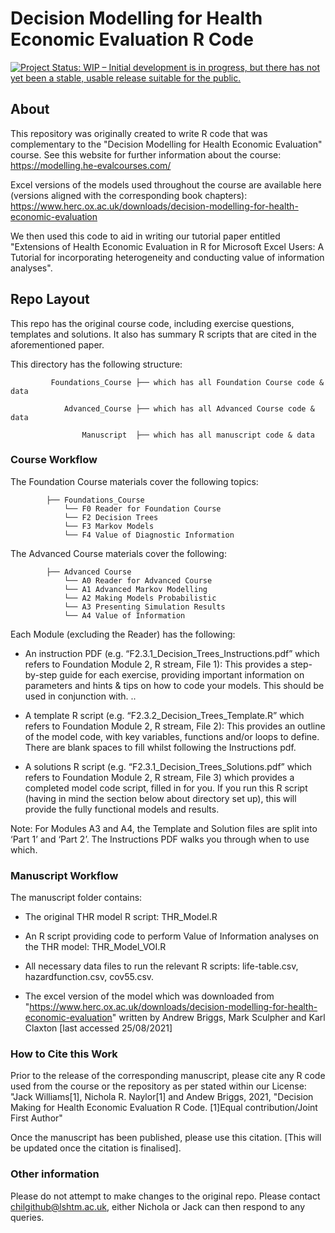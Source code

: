 # Decision Modelling for Health Economic Evaluation R Code

[![Project Status: WIP – Initial development is in progress, but there has not yet been a stable, usable release suitable for the public.](https://www.repostatus.org/badges/latest/wip.svg)](https://www.repostatus.org/#wip) 

## About

This repository was originally created to write R code that was complementary to the "Decision Modelling for Health Economic Evaluation" course. See this website for further information about the course: https://modelling.he-evalcourses.com/

Excel versions of the models used throughout the course are available here (versions aligned with the corresponding book chapters): https://www.herc.ox.ac.uk/downloads/decision-modelling-for-health-economic-evaluation 

We then used this code to aid in writing our tutorial paper entitled "Extensions of Health Economic Evaluation in R for Microsoft Excel Users: A Tutorial for incorporating heterogeneity and conducting value of information analyses". 

## Repo Layout

This repo has the original course code, including exercise questions, templates and solutions. It also has summary R scripts that are cited in the aforementioned paper.

This directory has the following structure:

```
         Foundations_Course ├── which has all Foundation Course code & data
                            
            Advanced_Course ├── which has all Advanced Course code & data
         
                Manuscript  ├── which has all manuscript code & data
```

### Course Workflow

The Foundation Course materials cover the following topics: 

```
        ├── Foundations_Course 
            └── F0 Reader for Foundation Course 
            └── F2 Decision Trees
            └── F3 Markov Models 
            └── F4 Value of Diagnostic Information                             
```

The Advanced Course materials cover the following:

```
        ├── Advanced Course 
            └── A0 Reader for Advanced Course 
            └── A1 Advanced Markov Modelling
            └── A2 Making Models Probabilistic 
            └── A3 Presenting Simulation Results
            └── A4 Value of Information                               
```

Each Module (excluding the Reader) has the following:

* An instruction PDF (e.g. “F2.3.1_Decision_Trees_Instructions.pdf” which refers to Foundation Module 2, R stream, File 1): This provides a step-by-step guide for each exercise, providing important information on parameters and hints & tips on how to code your models. This should be used in conjunction with. ..

* A template R script (e.g. “F2.3.2_Decision_Trees_Template.R” which refers to Foundation Module 2, R stream, File 2): This provides an outline of the model code, with key variables, functions and/or loops to define. There are blank spaces to fill whilst following the Instructions pdf.

* A solutions R script (e.g. “F2.3.1_Decision_Trees_Solutions.pdf” which refers to Foundation Module 2, R stream, File 3) which provides a completed model code script, filled in for you. If you run this R script (having in mind the section below about directory set up), this will provide the fully functional models and results.

Note: For Modules A3 and A4, the Template and Solution files are split into ‘Part 1’ and ‘Part 2’. The Instructions PDF walks you through when to use which.


### Manuscript Workflow

The manuscript folder contains:

* The original THR model R script: THR_Model.R

* An R script providing code to perform Value of Information analyses on the THR model: THR_Model_VOI.R

* All necessary data files to run the relevant R scripts: life-table.csv, hazardfunction.csv, cov55.csv.

* The excel version of the model which was downloaded from "https://www.herc.ox.ac.uk/downloads/decision-modelling-for-health-economic-evaluation" written by Andrew Briggs, Mark Sculpher and Karl Claxton [last accessed 25/08/2021]

### How to Cite this Work

Prior to the release of the corresponding manuscript, please cite any R code used from the course or the repository as per stated within our License: "Jack Williams[1], Nichola R. Naylor[1] and Andew Briggs, 2021, "Decision Making for Health Economic Evaluation R Code. [1]Equal contribution/Joint First Author"

Once the manuscript has been published, please use this citation. [This will be updated once the citation is finalised].

### Other information

Please do not attempt to make changes to the original repo. 
Please contact chilgithub@lshtm.ac.uk, either Nichola or Jack can then respond to any queries. 

